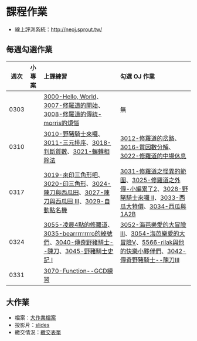 # 課程作業

* 線上評測系統：http://neoj.sprout.tw/

## 每週勾選作業


| 週次   | 小專案   | 上課練習                                        | 勾選 OJ 作業                                 |
| :----: | :------- | :---------                                      | :---------                                   |
|  0303  |          | 	[3000-Hello, World](https://neoj.sprout.tw/problem/3000/)、[3007-修羅道的開始](https://neoj.sprout.tw/problem/3007/)、[3008-修羅道的傳統-morris的煩惱](https://neoj.sprout.tw/problem/3008/)	   | 	無	  |
|  0310  |          | 	[3010-野豬騎士來囉](https://neoj.sprout.tw/problem/3010/)、[3011-三元排序](https://neoj.sprout.tw/problem/3011/)、[3018-判斷質數](https://neoj.sprout.tw/problem/3018/)、[3021-輾轉相除法](https://neoj.sprout.tw/problem/3021/)	   | 	[3012-修羅道的岔路](https://neoj.sprout.tw/problem/3012/)、[3016-質因數分解](https://neoj.sprout.tw/problem/3016/)、[3022-修羅道的中場休息](https://neoj.sprout.tw/problem/3022/)	  |
|  0317  |          |   [3019-來印三角形吧](https://neoj.sprout.tw/problem/3019/)、[3020-印三角形](https://neoj.sprout.tw/problem/3020/)、[3024-陳刀與西瓜田](https://neoj.sprout.tw/problem/3024/)、[3027-陳刀與西瓜田 III](https://neoj.sprout.tw/problem/3027/)、[3029-自動點名機](https://neoj.sprout.tw/problem/3029/) |   [3031-修羅道之怪異的範圍](https://neoj.sprout.tw/problem/3031/)、[3025-修羅道之外傳-小編累了2](https://neoj.sprout.tw/problem/3025/)、[3028-野豬騎士來囉 II](https://neoj.sprout.tw/problem/3028/)、[3033-西瓜大特價](https://neoj.sprout.tw/problem/3033/)、[3034-西瓜與1A2B](https://neoj.sprout.tw/problem/3034/)     |
|  0324  |          |   [3055-凌晨4點的修羅道](https://neoj.sprout.tw/problem/3055/)、[3035-bearrrrrrrro的綽號們](https://neoj.sprout.tw/problem/3035/)、[3040-傳奇野豬騎士--陳刀](https://neoj.sprout.tw/problem/3040/)、[3045-野豬騎士史記 I](https://neoj.sprout.tw/problem/3045/)  |  [3052-海芭樂愛的大冒險III](https://neoj.sprout.tw/problem/3052/)、[3054-海芭樂愛的大冒險V](https://neoj.sprout.tw/problem/3054/)、[5566-rilak與他的快樂小夥伴們](https://neoj.sprout.tw/problem/5566)、[3042-傳奇野豬騎士--陳刀III](https://neoj.sprout.tw/problem/3042/)  |
|  0331  |          |   [3070-Function--GCD練習](https://neoj.sprout.tw/problem/3070/)  | |

## 大作業

* 檔案：[大作業檔案](https://drive.google.com/open?id=1y0m7llx6Jag3hhCDvT3HYnLQIHq4F7Nu)
* 投影片：[slides](https://drive.google.com/open?id=10pl47qUUQ5SpiFkUM2oaIIu7e1yU6n_m)
* 繳交情況：[繳交表單](https://drive.google.com/open?id=1ZdpVto4A_pT5nXbC8TI4QTT_-0R42Ve4L3ZuuxLAnuM)
